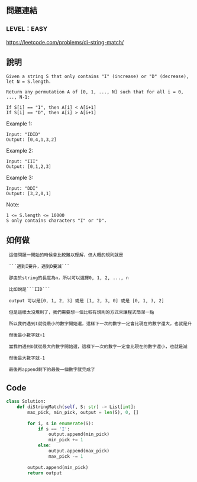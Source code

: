 ## 問題連結
### LEVEL：EASY
https://leetcode.com/problems/di-string-match/
  
  
## 說明
  
```
Given a string S that only contains "I" (increase) or "D" (decrease), let N = S.length.

Return any permutation A of [0, 1, ..., N] such that for all i = 0, ..., N-1:

If S[i] == "I", then A[i] < A[i+1]
If S[i] == "D", then A[i] > A[i+1]
```


Example 1:
```
Input: "IDID"
Output: [0,4,1,3,2]
```


Example 2:
```
Input: "III"
Output: [0,1,2,3]
```


Example 3:
```
Input: "DDI"
Output: [3,2,0,1]
```


Note:
```
1 <= S.length <= 10000
S only contains characters "I" or "D".
```

  
## 如何做
```  
 這個問題一開始的時候會比較難以理解，但大概的規則就是
 
 ```遇到I要升，遇到D要減```
 
 那由於string的長度為n，所以可以選擇0, 1, 2, ..., n
 
 比如說是```IID```
 
 output 可以是[0, 1, 2, 3] 或是 [1, 2, 3, 0] 或是 [0, 1, 3, 2]
 
 但是這樣太沒規則了，我們需要想一個比較有規則的方式來讓程式簡潔一點
 
 所以我們遇到I就從最小的數字開始選，這樣下一次的數字一定會比現在的數字還大，也就是升
 
 然後最小數字就+1
 
 當我們遇到D就從最大的數字開始選，這樣下一次的數字一定會比現在的數字還小，也就是減
 
 然後最大數字就-1
 
 最後再append剩下的最後一個數字就完成了
```
  
  
## Code 
```python
class Solution:
    def diStringMatch(self, S: str) -> List[int]:
        max_pick, min_pick, output = len(S), 0, []
        
        for i, s in enumerate(S):
            if s == 'I':
                output.append(min_pick)
                min_pick += 1
            else:
                output.append(max_pick)
                max_pick -= 1
        
        output.append(min_pick)
        return output        
```
